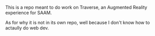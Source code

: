 This is a repo meant to do work on Traverse, an Augmented Reality experience for SAAM.

As for why it is not in its own repo, well because I don't know how to actaully do web dev.
